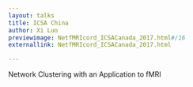 ```yaml
---
layout: talks
title: ICSA China
author: Xi Luo
previewimage: NetfMRIcord_ICSACanada_2017.html#/16
externallink: NetfMRIcord_ICSACanada_2017.html

---
```

Network Clustering with an Application to fMRI

